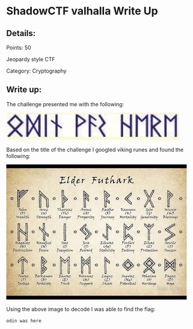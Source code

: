 # ShadowCTF valhalla Write Up

## Details:
Points: 50

Jeopardy style CTF

Category: Cryptography

## Write up:

The challenge presented me with the following:

![chall](./Original-Files/runes.PNG)

Based on the title of the challenge I googled viking runes and found the following:

![runes](./Photos/elder-futhark.jpg)

Using the above image to decode I was able to find the flag:

```
odin was here
```